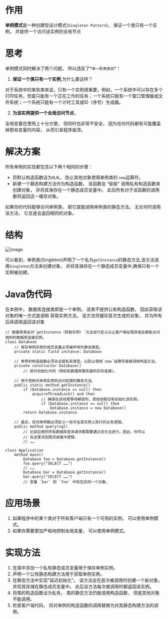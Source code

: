 # 作用

**单例模式**是一种创建型设计模式(`Singleton Pattern`)， 保证一个类只有一个实例， 并提供一个访问该实例的全局节点

# 思考

单例模式同时解决了两个问题， 所以违反了*`单一职责原则`*：

1. **保证一个类只有一个实例**,为什么要这样？

对于系统中的某些类来说，只有一个实例很重要，例如，一个系统中可以存在多个打印任务，但是只能有一个正在工作的任务；一个系统只能有一个窗口管理器或文件系统；一个系统只能有一个计时工具或ID（序号）生成器。

2. **为该实例提供一个全局访问节点**，

全局变量在使用上十分方便， 但同时也非常不安全， 因为任何代码都有可能覆盖掉那些变量的内容， 从而引发程序崩溃。

# 解决方案

所有单例的实现都包含以下两个相同的步骤：

- 将默认构造函数设为`私有`， 防止其他对象使用单例类的 `new`运算符。
- 新建一个静态构建方法作为构造函数。 该函数会 “偷偷” 调用私有构造函数来创建对象， 并将其保存在一个静态成员变量中。 此后所有对于该函数的调用都将返回这一缓存对象。

如果你的代码能够访问单例类， 那它就能调用单例类的静态方法。 无论何时调用该方法， 它总是会返回相同的对象。

# 结构
![image](https://user-images.githubusercontent.com/83335903/224267779-f512d824-3199-453f-be8c-03421afa720e.png)

可以看到，单例类(Singleton)声明了一个名为`getInstance`的静态方法,该方法调用`Singleton`方法来创建对象， 并将其保存在一个静态成员变量中,确保只有一个实例被创建。

# Java伪代码
在本例中， 数据库连接类即是一个单例。 该类不提供公有构造函数， 因此获取该对象的唯一方式是调用 获取实例方法。 该方法将缓存首次生成的对象， 并为所有后续调用返回该对象
```
// 数据库类会对`getInstance（获取实例）`方法进行定义以让客户端在程序各处都能访问相同的数据库连接实例。
class Database 
    // 保存单例实例的成员变量必须被声明为静态类型。
    private static field instance: Database

    // 单例的构造函数必须永远是私有类型，以防止使用`new`运算符直接调用构造方法。
    private constructor Database() 
        // 部分初始化代码（例如到数据库服务器的实际连接）。

    // 用于控制对单例实例的访问权限的静态方法。
    public static method getInstance() 
        if (Database.instance == null) then
            acquireThreadLock() and then
                // 确保在该线程等待解锁时，其他线程没有初始化该实例。
                if (Database.instance == null) then
                    Database.instance = new Database()
        return Database.instance

    // 最后，任何单例都必须定义一些可在其实例上执行的业务逻辑。
    public method query(sql) 
        // 比如应用的所有数据库查询请求都需要通过该方法进行。因此，你可以
        // 在这里添加限流或缓冲逻辑。
        // ……

class Application 
    method main() 
        Database foo = Database.getInstance()
        foo.query("SELECT ……")
        // ……
        Database bar = Database.getInstance()
        bar.query("SELECT ……")
        // 变量 `bar` 和 `foo` 中将包含同一个对象。

```

# 应用场景
1. 如果程序中的某个类对于所有客户端只有一个可用的实例， 可以使用单例模式。
2. 如果你需要更加严格地控制全局变量， 可以使用单例模式。

# 实现方法
1. 在类中添加一个私有静态成员变量用于保存单例实例。
2. 声明一个公有静态构建方法用于获取单例实例。
3. 在静态方法中实现"延迟初始化"。 该方法会在首次被调用时创建一个新对象， 并将其存储在静态成员变量中。 此后该方法每次被调用时都返回该实例。
4. 将类的构造函数设为私有。 类的静态方法仍能调用构造函数， 但是其他对象不能调用。
5. 检查客户端代码， 将对单例的构造函数的调用替换为对其静态构建方法的调用。
